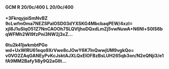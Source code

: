 #### GCM R 20/0c/400 L 20/0c/400
**+3FkrqyjoiSmNvBZ**<br/>**9cLwfm0ma7NEZSPaIOSD03dYXSKG4MbcbaqPEW/4xzI=**<br/>**xjl8J1uSlqO51Z7NnCAOOh7SLQVljhoDQxdLmZj5vwNuwA+N6Nl+S0IS6bqWFMh2Wl9fzPni3NW2j3xZ...**<br/><br/>
**6tu2k41jwkmbtPGo**<br/>**wd+UxWlRU61eqo9XrVwe8cJOwY6K7InQwwjUM9vgkQo=**<br/>**v0VO2ZAqGANEyPvKcJsktAJXLQxEIOFBzBsLUH265qb3on/N2eQNji3/e1fA9MM2Bafy1i8y9Q2aGllt...**